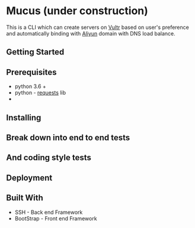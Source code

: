 # Mucus (under construction)

This is a CLI which can create servers on [Vultr](https://www.vultr.com) based on user's preference and automatically binding with [Aliyun](https://dc.console.aliyun.com) domain with DNS load balance.

## Getting Started



## Prerequisites

+ python 3.6 +
+ python - [requests](https://pypi.org/project/requests/2.7.0/) lib
+ 


## Installing



## Break down into end to end tests



## And coding style tests



## Deployment



## Built With

+ SSH - Back end Framework
+ BootStrap - Front end Framework